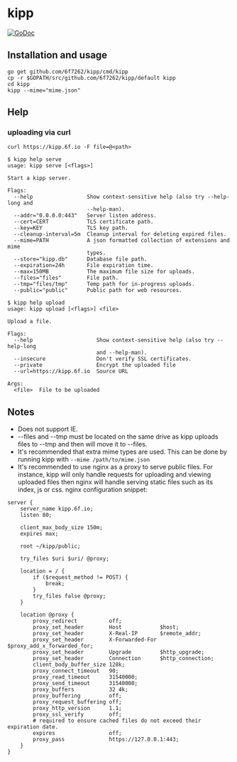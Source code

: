 # kipp
[![GoDoc](https://godoc.org/github.com/6f7262/kipp?status.svg)](https://godoc.org/github.com/6f7262/kipp)

## Installation and usage
```
go get github.com/6f7262/kipp/cmd/kipp
cp -r $GOPATH/src/github.com/6f7262/kipp/default kipp
cd kipp
kipp --mime="mime.json"
```

## Help
### uploading via curl
```
curl https://kipp.6f.io -F file=@<path>
```
```
$ kipp help serve
usage: kipp serve [<flags>]

Start a kipp server.

Flags:
  --help                 Show context-sensitive help (also try --help-long and
						 --help-man).
  --addr="0.0.0.0:443"   Server listen address.
  --cert=CERT            TLS certificate path.
  --key=KEY              TLS key path.
  --cleanup-interval=5m  Cleanup interval for deleting expired files.
  --mime=PATH            A json formatted collection of extensions and mime
						 types.
  --store="kipp.db"      Database file path.
  --expiration=24h       File expiration time.
  --max=150MB            The maximum file size for uploads.
  --files="files"        File path.
  --tmp="files/tmp"      Temp path for in-progress uploads.
  --public="public"      Public path for web resources.
```
```
$ kipp help upload
usage: kipp upload [<flags>] <file>

Upload a file.

Flags:
  --help                    Show context-sensitive help (also try --help-long
							and --help-man).
  --insecure                Don't verify SSL certificates.
  --private                 Encrypt the uploaded file
  --url=https://kipp.6f.io  Source URL

Args:
  <file>  File to be uploaded
```

## Notes
* Does not support IE.
* --files and --tmp must be located on the same drive as kipp uploads files to --tmp and then will move it to --files.
* It's recommended that extra mime types are used. This can be done by running kipp with `--mime /path/to/mime.json`
* It's recommended to use nginx as a proxy to serve public files. For instance, kipp will only handle requests for uploading and viewing uploaded files then nginx will handle serving static files such as its index, js or css. nginx configuration snippet:
```kipp
server {
	server_name kipp.6f.io;
	listen 80;
	
	client_max_body_size 150m;
	expires max;

	root ~/kipp/public;

	try_files $uri $uri/ @proxy;

	location = / {
		if ($request_method != POST) {
			break;
		}
		try_files false @proxy;
	}
	
	location @proxy {
		proxy_redirect          off;
		proxy_set_header        Host            $host;
		proxy_set_header        X-Real-IP       $remote_addr;
		proxy_set_header        X-Forwarded-For $proxy_add_x_forwarded_for;
		proxy_set_header        Upgrade         $http_upgrade;
		proxy_set_header        Connection      $http_connection;
		client_body_buffer_size 128k;
		proxy_connect_timeout   90;
		proxy_read_timeout      31540000;
		proxy_send_timeout      31540000;
		proxy_buffers           32 4k;
		proxy_buffering         off;
		proxy_request_buffering off;
		proxy_http_version      1.1;
		proxy_ssl_verify        off;
		# required to ensure cached files do not exceed their expiration date.
		expires                 off;
		proxy_pass              https://127.0.0.1:443;
	}
}
```